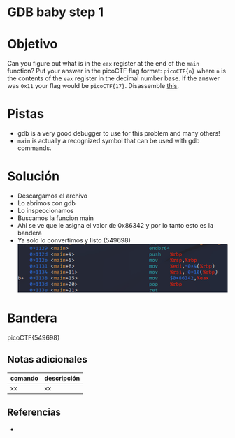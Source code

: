 # GDB baby step 1

# Objetivo
Can you figure out what is in the `eax` register at the end of the `main` function? Put your answer in the picoCTF flag format: `picoCTF{n}` where `n` is the contents of the `eax` register in the decimal number base. If the answer was `0x11` your flag would be `picoCTF{17}`. Disassemble [this](https://artifacts.picoctf.net/c/512/debugger0_a).

# Pistas
- gdb is a very good debugger to use for this problem and many others!
- `main` is actually a recognized symbol that can be used with gdb commands.

# Solución
- Descargamos el archivo
- Lo abrimos con gdb
- Lo inspeccionamos
- Buscamos la funcion main
- Ahi se ve que le asigna el valor de 0x86342 y por lo tanto esto es la bandera
- Ya solo lo convertimos y listo (549698)
![Imagen](./img/Capture.png)

# Bandera
picoCTF{549698}

## Notas adicionales
| comando | descripción |
| ------ | ------ |
| xx | xx |

## Referencias
- []()